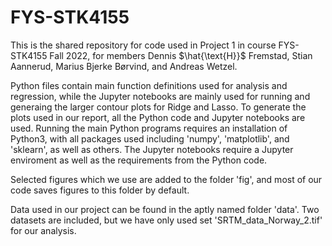 # FYS-STK4155

This is the shared repository for code used in Project 1 in course FYS-STK4155 Fall 2022, for members Dennis $\hat{\text{H}}$ Fremstad, Stian Aannerud, Marius Bjerke Børvind, and Andreas Wetzel.

Python files contain main function definitions used for analysis and regression, while the Jupyter notebooks are mainly used for running and generaing the larger contour plots for Ridge and Lasso. To generate the plots used in our report, all the Python code and Jupyter notebooks are used. Running the main Python programs requires an installation of Python3, with all packages used including 'numpy', 'matplotlib', and 'sklearn', as well as others. The Jupyter notebooks require a Jupyter enviroment as well as the requirements from the Python code.

Selected figures which we use are added to the folder 'fig', and most of our code saves figures to this folder by default.

Data used in our project can be found in the aptly named folder 'data'. Two datasets are included, but we have only used set 'SRTM_data_Norway_2.tif' for our analysis.
